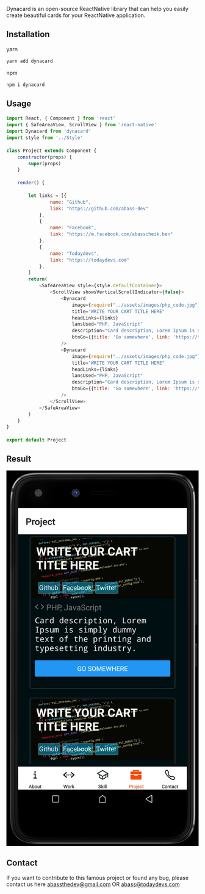 Dynacard is an open-source ReactNative library that can help you easily create beautiful cards for your ReactNative application.
## Installation
yarn

```bash
yarn add dynacard
```
npm
```bash
npm i dynacard
```
## Usage
```javascript
import React, { Component } from 'react'
import { SafeAreaView, ScrollView } from 'react-native'
import Dynacard from 'dynacard'
import style from '../Style'

class Project extends Component {
    constructor(props) {
        super(props)
    }

    render() {
       
        let links = [{
                name: "Github",
                link: "https://github.com/abass-dev"
            },
            {
                name: "Facebook",
                link: "https://m.facebook.com/abasscheik.ben"
            },
            {
                name: "Todaydevs",
                link: "https://todaydevs.com"
            },
        ]
        return(
            <SafeAreaView style={style.defaultContainer}>
	            <ScrollView showsVerticalScrollIndicator={false}>
                    <Dynacard
                        image={require("../assets/images/php_code.jpg")}
                        title="WRITE YOUR CART TITLE HERE"
                        headLinks={links}
                        lansUsed="PHP, JavaScript"
                        description="Card description, Lorem Ipsum is simply dummy text of the printing and typesetting industry."
                        btnGo={{title: 'Go somewhere', link: 'https://todaydevs.com'}}
                    />
                    <Dynacard
                        image={require("../assets/images/php_code.jpg")}
                        title="WRITE YOUR CART TITLE HERE"
                        headLinks={links}
                        lansUsed="PHP, JavaScript"
                        description="Card description, Lorem Ipsum is simply dummy text of the printing and typesetting industry."
                        btnGo={{title: 'Go somewhere', link: 'https://todaydevs.com'}}
                    />
	            </ScrollView>
	        </SafeAreaView>
        )
    }
}

export default Project
```

## Result
<img src="screenshot.jpg" alt="screenshot" />

## Contact
If you want to contribute to this famous project or found any bug, please contact us here abassthedev@gmail.com OR abass@todaydevs.com
